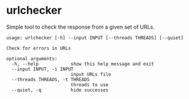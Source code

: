 # urlchecker

Simple tool to check the response from a given set of URLs.

```
usage: urlchecker [-h] --input INPUT [--threads THREADS] [--quiet]

Check for errors in URLs

optional arguments:
  -h, --help            show this help message and exit
  --input INPUT, -i INPUT
                        input URLs file
  --threads THREADS, -t THREADS
                        threads to use
  --quiet, -q           hide successes

```
